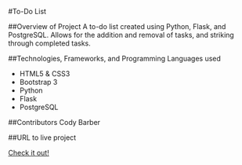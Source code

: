 #To-Do List

##Overview of Project
A to-do list created using Python, Flask, and PostgreSQL. Allows for the addition and removal of tasks, and striking through completed tasks.


##Technologies, Frameworks, and Programming Languages used
* HTML5 & CSS3
* Bootstrap 3
* Python
* Flask
* PostgreSQL


##Contributors
Cody Barber


##URL to live project

[Check it out!]()
